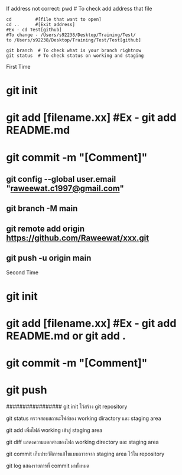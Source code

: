 If address not correct:
    pwd  # To check add address that file
    
    cd         #[file that want to open]
    cd ..      #[Exit address] 
    #Ex - cd Test[github]
    #To change - /Users/s92238/Desktop/Training/Test/
    to /Users/s92238/Desktop/Training/Test/Test[github]
    
    git branch  # To check what is your branch rightnow
    git status  # To check status on working and staging


First Time
# git init
# git add [filename.xx] #Ex - git add README.md
# git commit -m "[Comment]"
## git config --global user.email "raweewat.c1997@gmail.com"
## git branch -M main
## git remote add origin https://github.com/Raweewat/xxx.git
## git push -u origin main

Second Time
# git init
# git add [filename.xx] #Ex - git add README.md  or git add .
# git commit -m "[Comment]"
# git push

#################
git init ไว้สร้าง git repository

git status ตรวจสอบสถานะไฟล์ของ working diractory และ staging area

git add เพิ่มไฟล์ working เข้าสู่ staging area

git diff แสดงความแตกต่างของไฟล working directory และ staging area

git commit เก็บประวัติการแก้ไขแบบถาวรจาก staging area ไว้ใน repository

git log แสดงรายการที่ commit มาทั้งหมด
